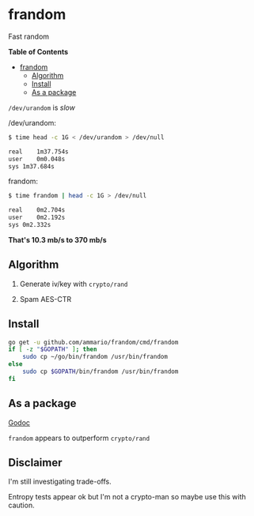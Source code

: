 # frandom

Fast random

<!-- START doctoc generated TOC please keep comment here to allow auto update -->
<!-- DON'T EDIT THIS SECTION, INSTEAD RE-RUN doctoc TO UPDATE -->
**Table of Contents**

- [frandom](#frandom)
  - [Algorithm](#algorithm)
  - [Install](#install)
  - [As a package](#as-a-package)

<!-- END doctoc generated TOC please keep comment here to allow auto update -->

`/dev/urandom` is *slow*


/dev/urandom:

```bash
$ time head -c 1G < /dev/urandom > /dev/null

real	1m37.754s
user	0m0.048s
sys	1m37.684s
```

frandom:

```bash
$ time frandom | head -c 1G > /dev/null

real	0m2.704s
user	0m2.192s
sys	0m2.332s
```

__That's 10.3 mb/s to 370 mb/s__

## Algorithm

1) Generate iv/key with `crypto/rand`

2) Spam AES-CTR

## Install

```bash
go get -u github.com/ammario/frandom/cmd/frandom
if [ -z "$GOPATH" ]; then
    sudo cp ~/go/bin/frandom /usr/bin/frandom
else
    sudo cp $GOPATH/bin/frandom /usr/bin/frandom
fi  
```

## As a package
[Godoc](https://godoc.org/github.com/ammario/frandom)

`frandom` appears to outperform `crypto/rand`


## Disclaimer

I'm still investigating trade-offs.

Entropy tests appear ok but I'm not a crypto-man so maybe use this with caution.


